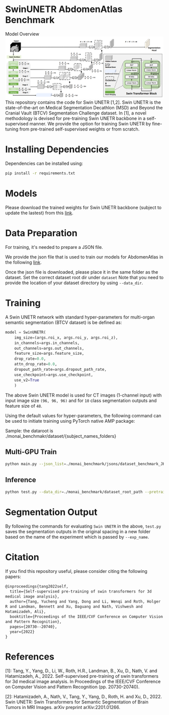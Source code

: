 # SwinUNETR AbdomenAtlas Benchmark

Model Overview
![image](./assets/swin_unetr.png)
This repository contains the code for Swin UNETR [1,2]. Swin UNETR is the state-of-the-art on Medical Segmentation
Decathlon (MSD) and Beyond the Cranial Vault (BTCV) Segmentation Challenge dataset. In [1], a novel methodology is devised for pre-training Swin UNETR backbone in a self-supervised
manner. We provide the option for training Swin UNETR by fine-tuning from pre-trained self-supervised weights or from scratch.


# Installing Dependencies
Dependencies can be installed using:
``` bash
pip install -r requirements.txt
```

# Models

Please download the trained weights for Swin UNETR backbone (subject to update the lastest) from this <a href="https://www.dropbox.com/scl/fi/pdi87coa8ici5mqb51dli/model_swinunetrv2_s3_abdomenatlas.pt?rlkey=4bh0i1149p6hc08d8b4lbe0se&st=ccmot9ac&dl=0"> link</a>.


# Data Preparation

For training, it's needed to prepare a JSON file. 

We provide the json file that is used to train our models for AbdomenAtlas in the following <a href="https://drive.google.com/file/d/1t4fIQQkONv7ArTSZe4Nucwkk1KfdUDvW/view?usp=sharing"> link</a>.

Once the json file is downloaded, please place it in the same folder as the dataset. 
Set the correct dataset root dir under ```dataset```
Note that you need to provide the location of your dataset directory by using ```--data_dir```.

# Training

A Swin UNETR network with standard hyper-parameters for multi-organ semantic segmentation (BTCV dataset) is be defined as:

``` python
model = SwinUNETR(
    img_size=(args.roi_x, args.roi_y, args.roi_z),
    in_channels=args.in_channels,
    out_channels=args.out_channels,
    feature_size=args.feature_size,
    drop_rate=0.0,
    attn_drop_rate=0.0,
    dropout_path_rate=args.dropout_path_rate,
    use_checkpoint=args.use_checkpoint,
    use_v2=True
    )
```

The above Swin UNETR model is used for CT images (1-channel input) with input image size ```(96, 96, 96)``` and for ```10``` class segmentation outputs and feature size of  ```48```.

Using the default values for hyper-parameters, the following command can be used to initiate training using PyTorch native AMP package:

Sample: the dataroot is ./monai_benchmakr/dataset/{subject_names_folders}

## Multi-GPU Train

``` bash
python main.py --json_list=./monai_benchmark/jsons/dataset_benchmark_JHU.json --data_dir=./monai_benchmark --roi_x=96 --roi_y=96 --roi_z=96 --batch_size=1 --max_epochs=30000 --save_checkpoint true --distributed true --optim_lr=2e-4 --val_every 40 --logdir "swinunetr_s3"
```

## Inference

``` bash
python test.py --data_dir=./monai_benchmark/dataset_root_path --pretrained_model_name model_swinunetrv2_s3_abdomenatlas.pt
```

# Segmentation Output

By following the commands for evaluating `Swin UNETR` in the above, `test.py` saves the segmentation outputs
in the original spacing in a new folder based on the name of the experiment which is passed by `--exp_name`.

# Citation
If you find this repository useful, please consider citing the following papers:

```
@inproceedings{tang2022self,
  title={Self-supervised pre-training of swin transformers for 3d medical image analysis},
  author={Tang, Yucheng and Yang, Dong and Li, Wenqi and Roth, Holger R and Landman, Bennett and Xu, Daguang and Nath, Vishwesh and Hatamizadeh, Ali},
  booktitle={Proceedings of the IEEE/CVF Conference on Computer Vision and Pattern Recognition},
  pages={20730--20740},
  year={2022}
}
```

# References
[1]: Tang, Y., Yang, D., Li, W., Roth, H.R., Landman, B., Xu, D., Nath, V. and Hatamizadeh, A., 2022. Self-supervised pre-training of swin transformers for 3d medical image analysis. In Proceedings of the IEEE/CVF Conference on Computer Vision and Pattern Recognition (pp. 20730-20740).

[2]: Hatamizadeh, A., Nath, V., Tang, Y., Yang, D., Roth, H. and Xu, D., 2022. Swin UNETR: Swin Transformers for Semantic Segmentation of Brain Tumors in MRI Images. arXiv preprint arXiv:2201.01266.
